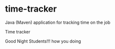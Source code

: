# time-tracker
Java (Maven) application for tracking time on the job

Time tracker

Good Night Students!!!
how you doing 
